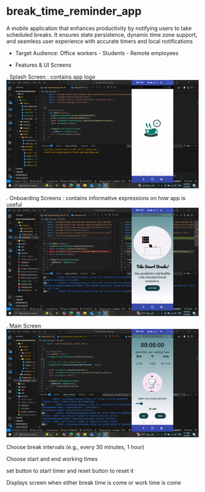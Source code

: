 # break_time_reminder_app

A mobile application that enhances productivity by notifying users to take scheduled breaks. It ensures state persistence, dynamic time zone support, and seamless user experience with accurate timers and local notifications

- Target Audience:
Office workers - Students - Remote employees 



- Features & UI Screens

. Splash Screen : contains app logo
![alt text](image-1.png)


. Onboarding Screens : contains informative expressions on how app is useful
![alt text](image.png)


. Main Screen
![alt text](image-2.png)


Choose break intervals (e.g., every 30 minutes, 1 hour)

Choose start and end working times 

set button to start timer and reset button to reset it 

Displays screen when either break time is come or work time is come


